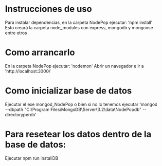 # Instrucciones de uso
Para instalar dependencias, en la carpeta NodePop ejecutar: 'npm install'
Esto creará la carpeta node_modules con express, mongodb y mongoose entre otros

# Como arrancarlo
En la carpeta NodePop ejecutar: 'nodemon'
Abrir un navegador e ir a 'http://localhost:3000/'


# Como inicializar base de datos
Ejecutar el exe mongod_NodePop o bien si no lo tenemos ejecutar 'mongod --dbpath "C:\Program Files\MongoDB\Server\3.2\data\NodePopdb" --directoryperdb'

# Para resetear los datos dentro de la base de datos:
Ejecutar npm run installDB